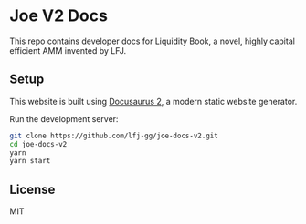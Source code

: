 # Joe V2 Docs

This repo contains developer docs for Liquidity Book, a novel, highly capital efficient AMM invented by LFJ. 

## Setup
This website is built using [Docusaurus 2](https://docusaurus.io/), a modern static website generator.

Run the development server:

```bash
git clone https://github.com/lfj-gg/joe-docs-v2.git
cd joe-docs-v2
yarn
yarn start
```

## License
MIT
